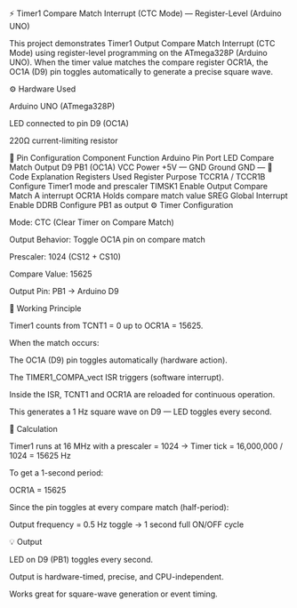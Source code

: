 ⚡ Timer1 Compare Match Interrupt (CTC Mode) — Register-Level (Arduino UNO)

This project demonstrates Timer1 Output Compare Match Interrupt (CTC Mode) using register-level programming on the ATmega328P (Arduino UNO).
When the timer value matches the compare register OCR1A, the OC1A (D9) pin toggles automatically to generate a precise square wave.

⚙️ Hardware Used

Arduino UNO (ATmega328P)

LED connected to pin D9 (OC1A)

220Ω current-limiting resistor

🔌 Pin Configuration
Component	Function	Arduino Pin	Port
LED	Compare Match Output	D9	PB1 (OC1A)
VCC	Power	+5V	—
GND	Ground	GND	—
🧩 Code Explanation
Registers Used
Register	Purpose
TCCR1A / TCCR1B	Configure Timer1 mode and prescaler
TIMSK1	Enable Output Compare Match A interrupt
OCR1A	Holds compare match value
SREG	Global Interrupt Enable
DDRB	Configure PB1 as output
⚙️ Timer Configuration

Mode: CTC (Clear Timer on Compare Match)

Output Behavior: Toggle OC1A pin on compare match

Prescaler: 1024 (CS12 + CS10)

Compare Value: 15625

Output Pin: PB1 → Arduino D9

🧠 Working Principle

Timer1 counts from TCNT1 = 0 up to OCR1A = 15625.

When the match occurs:

The OC1A (D9) pin toggles automatically (hardware action).

The TIMER1_COMPA_vect ISR triggers (software interrupt).

Inside the ISR, TCNT1 and OCR1A are reloaded for continuous operation.

This generates a 1 Hz square wave on D9 — LED toggles every second.

📏 Calculation

Timer1 runs at 16 MHz with a prescaler = 1024
→ Timer tick = 16,000,000 / 1024 = 15625 Hz

To get a 1-second period:

OCR1A = 15625


Since the pin toggles at every compare match (half-period):

Output frequency = 0.5 Hz toggle → 1 second full ON/OFF cycle

💡 Output

LED on D9 (PB1) toggles every second.

Output is hardware-timed, precise, and CPU-independent.

Works great for square-wave generation or event timing.
